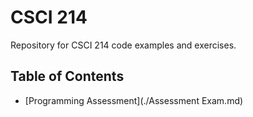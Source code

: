 # CSCI 214

Repository for CSCI 214 code examples and exercises.

## Table of Contents

- [Programming Assessment](./Assessment Exam.md)
